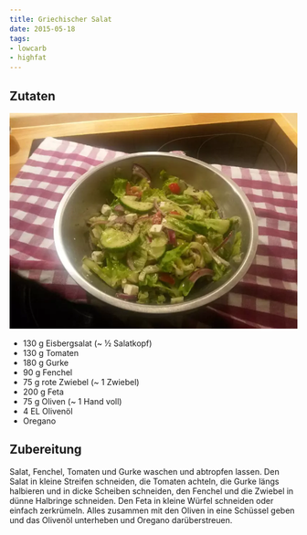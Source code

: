 ```yaml
---
title: Griechischer Salat
date: 2015-05-18
tags:
- lowcarb
- highfat
---
```


## Zutaten
![](/img/griechischer-salat.webp)

- 130 g Eisbergsalat (~ ½ Salatkopf)
- 130 g Tomaten
- 180 g Gurke
- 90 g  Fenchel
- 75 g  rote Zwiebel (~ 1 Zwiebel)
- 200 g Feta
- 75 g  Oliven (~ 1 Hand voll)
- 4 EL  Olivenöl
- Oregano

## Zubereitung
Salat, Fenchel, Tomaten und Gurke waschen und abtropfen lassen. Den Salat in kleine Streifen schneiden, die Tomaten achteln, die Gurke längs halbieren und in dicke Scheiben schneiden, den Fenchel und die Zwiebel in dünne Halbringe schneiden. Den Feta in kleine Würfel schneiden oder einfach zerkrümeln.
Alles zusammen mit den Oliven in eine Schüssel geben und das Olivenöl unterheben und Oregano darüberstreuen.
